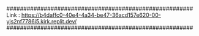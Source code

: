 #######################################################
Link : https://b4daffc0-40e4-4a34-be47-36acd157e620-00-yjs2nf7786i5.kirk.replit.dev/
#######################################################